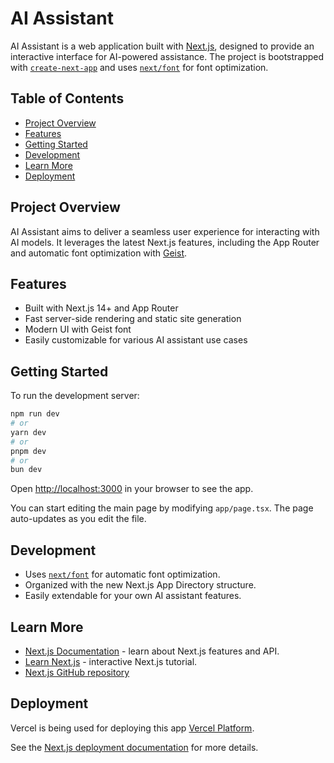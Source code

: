 # AI Assistant

AI Assistant is a web application built with [Next.js](https://nextjs.org), designed to provide an interactive interface for AI-powered assistance. The project is bootstrapped with [`create-next-app`](https://nextjs.org/docs/app/api-reference/cli/create-next-app) and uses [`next/font`](https://nextjs.org/docs/app/building-your-application/optimizing/fonts) for font optimization.

## Table of Contents

- [Project Overview](#project-overview)
- [Features](#features)
- [Getting Started](#getting-started)
- [Development](#development)
- [Learn More](#learn-more)
- [Deployment](#deployment)

## Project Overview

AI Assistant aims to deliver a seamless user experience for interacting with AI models. It leverages the latest Next.js features, including the App Router and automatic font optimization with [Geist](https://vercel.com/font).

## Features

- Built with Next.js 14+ and App Router
- Fast server-side rendering and static site generation
- Modern UI with Geist font
- Easily customizable for various AI assistant use cases

## Getting Started

To run the development server:

```bash
npm run dev
# or
yarn dev
# or
pnpm dev
# or
bun dev
```

Open [http://localhost:3000](http://localhost:3000) in your browser to see the app.

You can start editing the main page by modifying `app/page.tsx`. The page auto-updates as you edit the file.

## Development

- Uses [`next/font`](https://nextjs.org/docs/app/building-your-application/optimizing/fonts) for automatic font optimization.
- Organized with the new Next.js App Directory structure.
- Easily extendable for your own AI assistant features.

## Learn More

- [Next.js Documentation](https://nextjs.org/docs) - learn about Next.js features and API.
- [Learn Next.js](https://nextjs.org/learn) - interactive Next.js tutorial.
- [Next.js GitHub repository](https://github.com/vercel/next.js)

## Deployment

Vercel is being used for deploying this app [Vercel Platform](https://vercel.com/new?utm_medium=default-template&filter=next.js&utm_source=create-next-app&utm_campaign=create-next-app-readme).

See the [Next.js deployment documentation](https://nextjs.org/docs/app/building-your-application/deploying) for more details.
